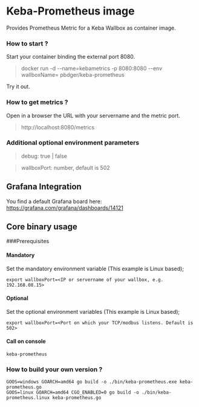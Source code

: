 # Keba-Prometheus image
Provides Prometheus Metric for a Keba Wallbox as container image.

### How to start ?
Start your container binding the external port 8080.

> docker run -d --name=kebametrics -p 8080:8080 --env wallboxName=<your wallbox ip> pbdger/keba-prometheus

Try it out.

### How to get metrics ?

Open in a browser the URL with your servername and the metric port.

> http://localhost:8080/metrics

### Additional optional environment parameters
> debug: true | false

> wallboxPort: number, default is 502 

## Grafana Integration
You find a default Grafana board here: https://grafana.com/grafana/dashboards/14121

## Core binary usage
###Prerequisites
#### Mandatory
Set the mandatory environment variable (This example is Linux based);

```
export wallboxPort=<IP or servername of your wallbox, e.g. 192.168.08.15>
```

#### Optional
Set the optional environment variables (This example is Linux based);

```
export wallboxPort=<Port on which your TCP/modbus listens. Default is 502>
```

#### Call on console
```
keba-prometheus
```



### How to build your own version ?

```
GOOS=windows GOARCH=amd64 go build -o ./bin/keba-prometheus.exe keba-prometheus.go
GOOS=linux GOARCH=amd64 CGO_ENABLED=0 go build -o ./bin/keba-prometheus.linux keba-prometheus.go
```
